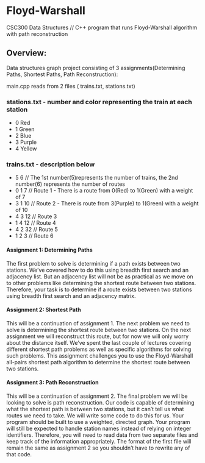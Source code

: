 # Floyd-Warshall
CSC300 Data Structures // C++ program that runs Floyd-Warshall algorithm with path reconstruction

## Overview:
Data structures graph project consisting of 3 assignments(Determining Paths, Shortest Paths, Path Reconstruction):

main.cpp reads from 2 files ( trains.txt, stations.txt)

### stations.txt - number and color representing the train at each station
* 0 Red
* 1 Green
* 2 Blue
* 3 Purple
* 4 Yellow

### trains.txt - description below
* 5 6    // The 1st number(5)represents the number of trains, the 2nd number(6) represents the number of routes 
* 0 1 7  // Route 1 - There is a route from 0(Red) to 1(Green) with a weight of 7
* 3 1 10  // Route 2 - There is route from 3(Purple) to 1(Green) with a weight of 10
* 4 3 12  // Route 3
* 1 4 12  // Route 4
* 4 2 32  // Route 5
* 1 2 3   // Route 6

#### Assignment 1: Determining Paths
The first problem to solve is determining if a path exists between two stations.
We’ve covered how to do this using breadth first search and an adjacency list. But an
adjacency list will not be as practical as we move on to other problems like
determining the shortest route between two stations. Therefore, your task is to
determine if a route exists between two stations using breadth first search and an
adjacency matrix.

#### Assignment 2: Shortest Path
This will be a continuation of assignment 1. The next problem we need to solve is
determining the shortest route between two stations. On the next assignment we will reconstruct
this route, but for now we will only worry about the distance itself. We’ve spent the
last couple of lectures covering different shortest path problems as well as specific
algorithms for solving such problems. This assignment challenges you to use the
Floyd-Warshall all-pairs shortest path algorithm to determine the shortest route
between two stations.

#### Assignment 3: Path Reconstruction
This will be a continuation of assignment 2. The final problem we will be looking to
solve is path reconstruction. Our code is capable of determining what the shortest
path is between two stations, but it can’t tell us what routes we need to take. We will
write some code to do this for us. 
Your program should be built to use a weighted, directed graph.
Your program will still be expected to handle station names instead of relying on
integer identifiers. Therefore, you will need to read data from two separate files and
keep track of the information appropriately.
The format of the first file will remain the same as assignment 2 so you shouldn’t
have to rewrite any of that code.


